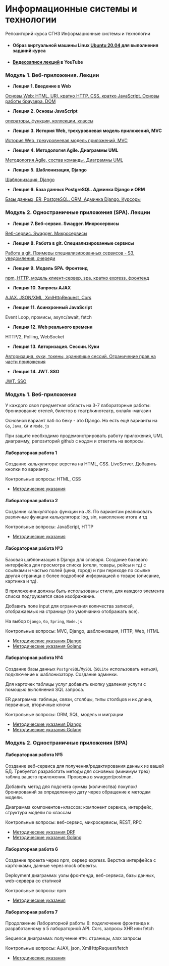 # Информационные системы и технологии
Репозиторий курса СГН3 Информационные системы и технологии

- #### Образ виртуальной машины Linux [Ubuntu 20.04](https://github.com/iu5git/Standards/blob/main/Linux/Linux.md) для выполнения заданий курса
- #### [Видеозаписи лекций](https://youtube.com/playlist?list=PLLELLTvDgUQ9cpB1XzSuZ0mNSBkbjVNJ_) в YouTube

### Модуль 1. Веб-приложения. Лекции

* **Лекция 1. Введение в Web**

[Основы Web: HTML, URI, кратко HTTP. CSS, кратко JavaScript. Основы работы браузера. DOM](https://www.youtube.com/watch?v=9ymSOZ5HD58)

* **Лекция 2. Основы JavaScript**

[операторы, функции, коллекции, классы](https://www.youtube.com/watch?v=BUJShqhF7YQ&t=931s)

* **Лекция 3. История Web, трехуровневая модель приложений, MVC**

[История Web, трехуровневая модель приложений, MVC](https://github.com/iu5git/web-2022/blob/main/lectures/web_intro.pdf)

* **Лекция 4. Методология Agile. Диаграммы UML**

[Методология Agile, состав команды. Диаграммы UML](https://github.com/iu5git/web-2022/blob/main/lectures/Lecture_2_Agile_UML.pdf)

* **Лекция 5. Шаблонизация, Django**

[Шаблонизация, Django](https://github.com/iu5git/web-2022/blob/main/lectures/Lecture_3_Web_Django.pdf)

* **Лекция 6. База данных PostgreSQL. Админка Django и ORM**

[Базы данных, ER, PostgreSQL. ORM. Админка Django. Курсоры](https://github.com/iu5git/web-2022/blob/main/lectures/Lecture_4_Databases_Django_ORM.pdf)

### Модуль 2. Одностраничные приложения (SPA). Лекции

* **Лекция 7. Веб-сервис. Swagger. Микросервисы**

[Веб-сервис. Swagger. Микросервисы](https://github.com/iu5git/web-2022/blob/main/lectures/Lecture_5_Web_Service.pdf)

* **Лекция 8. Работа в git. Специализированные сервисы**

[Работа в git. Примеры специализированных сервисов - S3, уведомления, очереди](https://github.com/iu5git/web-2022/blob/main/lectures/Lecture_6_Special_Services.pdf)

* **Лекция 9. Модель SPA. Фронтенд**

[npm, HTTP, модель клиент-сервер, spa, кратко express, фронтенд](https://github.com/iu5git/web-2022/blob/main/lectures/Lecture_7_React_Introduction.pdf)

* **Лекция 10. Запросы AJAX**

[AJAX. JSON/XML, XmlHttpRequest, Cors](https://github.com/iu5git/web-2022/blob/main/lectures/Lecture_10_Ajax.pdf)

* **Лекция 11. Асинхронный JavaScript**

Event Loop, промисы, async/await, fetch

* **Лекция 12. Web реального времени**

HTTP/2, Polling, WebSocket

* **Лекция 13. Авторизация. Сессии. Куки**

[Авторизация, куки, токены, хранилище сессий. Ограничение прав на части приложения](https://github.com/iu5git/web-2022/blob/main/lectures/Lecture_11_Authorization.pdf)

* **Лекция 14. JWT. SSO**

[JWT. SSO](https://github.com/iu5git/web-2022/blob/main/lectures/Lecture_12_jwt.pdf)

### Модуль 1. Веб-приложения
У каждого своя предметная область на 3-7 лабораторные работы: бронирование отелей, билетов в театр/кинотеатр, онлайн-магазин

Основной вариант лаб по беку - это Django. Но есть ещё варианты на `Go`, `Java`, `C#` и `Node.js`

При защите необходимо продемонстрировать работу приложения, UML диаграмму, репозиторий github с кодом и ответить на вопросы.

#### Лабораторная работа 1

Создание калькулятора: верстка на HTML, CSS. LiveServer. Добавить кнопки по варианту.

Контрольные вопросы: HTML, CSS

* [Методические указания](https://github.com/iu5git/JavaScript/blob/main/tutorials/calculator/HTML.md)

#### Лабораторная работа 2

Создание калькулятора: функции на JS. По вариантам реализовать различные функции калькулятора: log, sin, накопление итога и тд

Контрольные вопросы: JavaScript, HTTP

* [Методические указания](https://github.com/iu5git/JavaScript/blob/main/tutorials/calculator/JS.md)

#### Лабораторная работа №3
Базовая шаблонизация в Django для словаря. Создание базового интерфейса для просмотра списка (отели, товары, рейсы и тд) с ссылками и частью полей (цена, город) и при переходе по ссылке другая страница с более подробной информацией о товаре (описание, картинка и тд). 

В приложении должны быть использованы стили, для каждого элемента списка подгружается свое изображение. 

Добавить поле input для ограничения количества записей, отображаемых на странице (по умолчанию отображать все).

На выбор `Django`, `Go`, `Spring`, `Node.js`

Контрольные вопросы: MVC, Django, шаблонизация, HTTP, Web, HTML

* [Методические указания Django](https://github.com/iu5git/web-2022/blob/main/tutorials/lab1-py/lab1_tutorial.md)
* [Методические указания Golang](https://github.com/iu5git/web-2022/blob/main/tutorials/lab1-go/README.md)

#### Лабораторная работа №4
Создание базы данных `PostgreSQL`/`MySQL` (`SQLite` использовать нельзя), подключение к шаблонизатору. Создание админки.

Для карточек таблицы услуг добавить кнопку удаления услуги с помощью выполнения SQL запроса.

ER диаграмма: таблицы, связи, столбцы, типы столбцов и их длина, первичные, вторичные ключи

Контрольные вопросы: ORM, SQL, модель и миграции

* [Методические указания Django](https://github.com/iu5git/web-2022/blob/main/tutorials/lab2-py/lab2_tutorial.md)
* [Методические указания Golang](https://github.com/iu5git/web-2022/blob/main/tutorials/lab2-go/README.md)

### Модуль 2. Одностраничные приложения (SPA)

#### Лабораторная работа №5
Создание веб-сервиса для получения/редактирования данных из вашей БД. Требуется разработать методы для основных (минимум трех) таблиц вашего приложения. Проверка в swagger/postman. 

Добавить метод для подсчета суммы (количества) покупок/бронирований за определенную дату через обращение к методам модели.

Диаграмма компонентов+классов: компонент сервиса, интерфейс, структура модели по классам

Контрольные вопросы: веб-сервис, микросервисы, REST, RPC

* [Методические указания DRF](https://github.com/iu5git/web-2022/blob/main/tutorials/lab3-py/lab3_tutorial.md)
* [Методические указания Golang](https://github.com/iu5git/web-2022/blob/main/tutorials/lab3-go/README.md)

#### Лабораторная работа 6
Создание проекта через npm, сервер express. Верстка интерфейса с карточками, данные через mock объекты.

Deployment диаграмма: узлы фронтенда, веб-сервиса, базы данных, web-сервера со статикой

Контрольные вопросы: npm

* [Методические указания](https://github.com/iu5git/JavaScript/blob/main/tutorials/front/front.md)

#### Лабораторная работа 7
Продолжение Лабораторной работы 6: подключение фронтенда к разработанному в 5 лабораторной API. Cors, запросы XHR или fetch

Sequence диаграмма: получение `HTML` страницы, `AJAX` запросы

Контрольные вопросы: AJAX, json, XmlHttpRequest/fetch

* [Методические указания](https://github.com/iu5git/JavaScript/blob/main/tutorials/front/front-api.md)